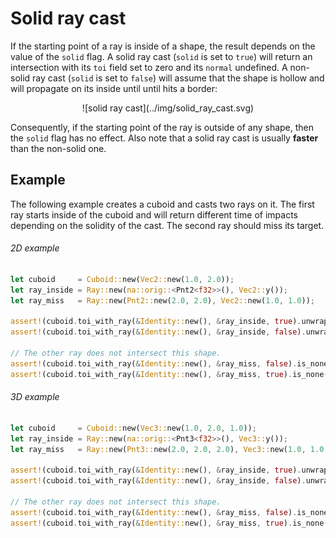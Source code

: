 # Solid ray cast

If the starting point of a ray is inside of a shape, the result depends on the
value of the `solid` flag. A solid ray cast (`solid` is set to `true`) will
return an intersection with its `toi` field set to zero and its `normal`
undefined. A non-solid ray cast (`solid` is set to `false`) will assume that
the shape is hollow and will propagate on its inside until until hits a border:

<center>
![solid ray cast](../img/solid_ray_cast.svg)
</center>

Consequently, if the starting point of the ray is outside of any shape, then
the `solid` flag has no effect. Also note that a solid ray cast is usually
**faster** than the non-solid one.

## Example
The following example creates a cuboid and casts two rays on it. The first ray
starts inside of the cuboid and will return different time of impacts depending
on the solidity of the cast. The second ray should miss its target.

###### 2D example <span class="d2" onclick="window.open('https://raw.githubusercontent.com/sebcrozet/ncollide/master/examples/solid_ray_cast2d.rs')" ></span>

```rust
let cuboid     = Cuboid::new(Vec2::new(1.0, 2.0));
let ray_inside = Ray::new(na::orig::<Pnt2<f32>>(), Vec2::y());
let ray_miss   = Ray::new(Pnt2::new(2.0, 2.0), Vec2::new(1.0, 1.0));

assert!(cuboid.toi_with_ray(&Identity::new(), &ray_inside, true).unwrap()  == 0.0); // solid cast.
assert!(cuboid.toi_with_ray(&Identity::new(), &ray_inside, false).unwrap() == 2.0); // non-solid cast.

// The other ray does not intersect this shape.
assert!(cuboid.toi_with_ray(&Identity::new(), &ray_miss, false).is_none());
assert!(cuboid.toi_with_ray(&Identity::new(), &ray_miss, true).is_none());
```

###### 3D example <span class="d3" onclick="window.open('https://raw.githubusercontent.com/sebcrozet/ncollide/master/examples/solid_ray_cast3d.rs')" ></span>

```rust
let cuboid     = Cuboid::new(Vec3::new(1.0, 2.0, 1.0));
let ray_inside = Ray::new(na::orig::<Pnt3<f32>>(), Vec3::y());
let ray_miss   = Ray::new(Pnt3::new(2.0, 2.0, 2.0), Vec3::new(1.0, 1.0, 1.0));

assert!(cuboid.toi_with_ray(&Identity::new(), &ray_inside, true).unwrap()  == 0.0); // solid cast.
assert!(cuboid.toi_with_ray(&Identity::new(), &ray_inside, false).unwrap() == 2.0); // non-solid cast.

// The other ray does not intersect this shape.
assert!(cuboid.toi_with_ray(&Identity::new(), &ray_miss, false).is_none());
assert!(cuboid.toi_with_ray(&Identity::new(), &ray_miss, true).is_none());
```
